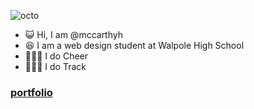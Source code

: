 
![octo](https://github.com/mccarthyh/mccarthyh/assets/155981379/9657790c-ffb2-4eef-9ca8-382b408d63b0)

- 😺 Hi, I am @mccarthyh
- 😆 I am a web design student at Walpole High School 
- 🤸🏻‍♀️ I do Cheer
- 🏃🏻‍♀️ I do Track 

### [portfolio](http://github.io/mccarthyh/portfolio)

